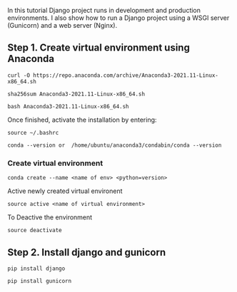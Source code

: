 In this tutorial Django project runs in development and production environments.
I also show how to run a Django project using a WSGI server (Gunicorn) and a web server (Nginx).

## Step 1.  Create virtual environment using Anaconda 

```
curl -O https://repo.anaconda.com/archive/Anaconda3-2021.11-Linux-x86_64.sh

sha256sum Anaconda3-2021.11-Linux-x86_64.sh

bash Anaconda3-2021.11-Linux-x86_64.sh

```

Once finished, activate the installation by entering:
```
source ~/.bashrc

conda --version or  /home/ubuntu/anaconda3/condabin/conda --version
```
### Create virtual environment

```
conda create --name <name of env> <python=version>
```
Active newly created virtual environent
```
source active <name of virtual environment>
```

To Deactive the environment
```
source deactivate
```


## Step 2. Install django and gunicorn

```
pip install django
```
```
pip install gunicorn
```


